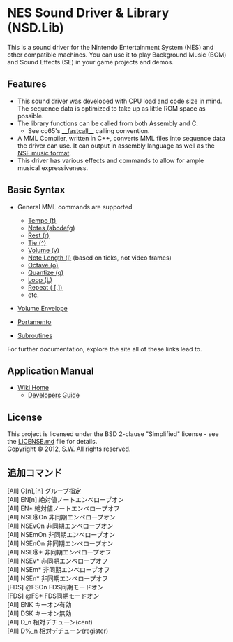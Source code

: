 # NES Sound Driver & Library (NSD.Lib)

This is a sound driver for the Nintendo Entertainment System (NES) and other compatible machines.
You can use it to play Background Music (BGM) and Sound Effects (SE) in your game projects and demos.

## Features

- This sound driver was developed with CPU load and code size in mind. The sequence data is optimized to take up as little ROM space as possible.
- The library functions can be called from both Assembly and C.
  - See cc65's [\_\_fastcall\_\_](https://github.com/cc65/wiki/wiki/Parameter-passing-and-calling-conventions#The_fastcall_calling_convention) calling convention.
- A MML Compiler, written in C++, converts MML files into sequence data the driver can use. It can output in assembly language as well as the [NSF music format](http://www.vgmpf.com/Wiki/index.php?title=NSF).
- This driver has various effects and commands to allow for ample musical expressiveness.

## Basic Syntax

- General MML commands are supported

  - [Tempo (t)](http://shaw.la.coocan.jp/nsdl/doc/mml_tempo.html)
  - [Notes (abcdefg)](http://shaw.la.coocan.jp/nsdl/doc/mml_note.html)
  - [Rest (r)](http://shaw.la.coocan.jp/nsdl/doc/mml_rest.html)
  - [Tie (^)](http://shaw.la.coocan.jp/nsdl/doc/mml_tie.html)
  - [Volume (v)](http://shaw.la.coocan.jp/nsdl/doc/mml_volume.html)
  - [Note Length (l)](http://shaw.la.coocan.jp/nsdl/doc/mml_length.html) (based on ticks, not video frames)
  - [Octave (o)](http://shaw.la.coocan.jp/nsdl/doc/mml_octave.html)
  - [Quantize (q)](http://shaw.la.coocan.jp/nsdl/doc/mml_gate.html)
  - [Loop (L)](http://shaw.la.coocan.jp/nsdl/doc/mml_loop.html)
  - [Repeat ( [,])](http://shaw.la.coocan.jp/nsdl/doc/mml_repeatA.html)
  - etc.

- [Volume Envelope](http://shaw.la.coocan.jp/nsdl/doc/mml_envelop.html)
- [Portamento](http://shaw.la.coocan.jp/nsdl/doc/mml_portamento.html)
- [Subroutines](http://shaw.la.coocan.jp/nsdl/doc/mml_sub.html)

For further documentation, explore the site all of these links lead to.

## Application Manual

- [Wiki Home](https://github.com/Shaw02/nsdlib/wiki)
  - [Developers Guide](https://github.com/Shaw02/nsdlib/wiki/DevelopersGuide)

## License

This project is licensed under the BSD 2-clause "Simplified" license - see the [LICENSE.md](LICENSE.md) file for details.  
Copyright &copy; 2012, S.W. All rights reserved.

## 追加コマンド

[All] G[n],[n]  グルーブ指定  
[All] EN[n]     絶対値ノートエンベロープオン  
[All] EN*      絶対値ノートエンベロープオフ  
[All] NSE@On    非同期エンベロープオン  
[All] NSEvOn    非同期エンベロープオン  
[All] NSEmOn    非同期エンベロープオン  
[All] NSEnOn    非同期エンベロープオン  
[All] NSE@*     非同期エンベロープオフ  
[All] NSEv*     非同期エンベロープオフ  
[All] NSEm*     非同期エンベロープオフ  
[All] NSEn*     非同期エンベロープオフ  
[FDS] @FSOn     FDS同期モードオン  
[FDS] @FS*      FDS同期モードオン  
[All] ENK       キーオン有効  
[All] DSK       キーオン無効  
[All] D_n       相対デチューン(cent)  
[All] D%_n      相対デチューン(register)  